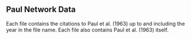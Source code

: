 ## Paul Network Data

Each file contains the citations to Paul et al. (1963) up to and including the year in the file name.
Each file also contains Paul et al. (1963) itself.

